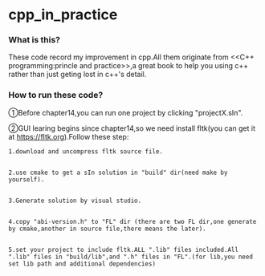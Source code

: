 # cpp_in_practice
### What is this?
  These code record my improvement in cpp.All them originate from <<C++ programming:princle and practice>>,a great book to help you using c++ rather than just geting lost in c++'s detail.
### How to run these code?
  
  ①Before chapter14,you can run one project by clicking "projectX.sIn".
  
  
  ②GUI learing begins since chapter14,so we need install fltk(you can get it at https://fltk.org).Follow these step:
    
    
    1.download and uncompress fltk source file.
    
    
    2.use cmake to get a sIn solution in "build" dir(need make by yourself).
    
    
    3.Generate solution by visual studio.
    
    
    4.copy "abi-version.h" to "FL" dir (there are two FL dir,one generate by cmake,another in source file,there means the later).
    
    
    5.set your project to include fltk.ALL ".lib" files included.All ".lib" files in "build/lib",and ".h" files in "FL".(for lib,you need set lib path and additional dependencies)
